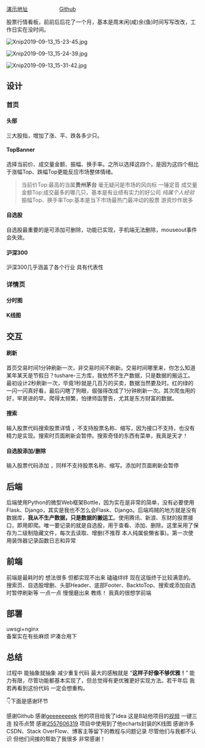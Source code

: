 
[演示地址](http://47.105.166.237/index)      &nbsp;&nbsp;&nbsp;&nbsp;&nbsp;&nbsp;&nbsp;&nbsp;&nbsp;   &nbsp;&nbsp;&nbsp;&nbsp;&nbsp;&nbsp;&nbsp;&nbsp;&nbsp;&nbsp;[Github](https://github.com/sadjjk/StockProject)

股票行情看板，前前后后花了一个月，基本是周末闲(咸)余(鱼)时间写写改改，工作日实在没时间。

![Xnip2019-09-13_15-23-45.jpg](https://i.loli.net/2019/09/13/JxBvCRhUuOD84Ts.jpg)

![Xnip2019-09-13_15-24-39.jpg](https://i.loli.net/2019/09/13/v7pPDuyLQA6of2G.jpg)

![Xnip2019-09-13_15-31-42.jpg](https://i.loli.net/2019/09/13/urC7GbWq9NpKeDh.jpg)

## 设计

### 首页

#### 头部

三大股指，增加了涨、平、跌各多少只。

#### TopBanner

选择当前价、成交量金额、振幅、换手率。之所以选择这四个，是因为这四个相比于涨幅Top、跌幅Top更能反应市场整体情绪。

> 当前价Top:最高的当属**贵州茅台**  毫无疑问是市场的风向标 一锤定音 
> 成交量金额Top:成交最多的哪几只，基本是有业绩有实力的好公司  *纯属个人经验*
> 振幅Top、换手率Top:基本是当下市场最热门最冲动的股票 游资炒作居多

#### 自选股

自选股最重要的是可添加可删除，功能已实现，手机端无法删除，mouseout事件会失效。

#### 沪深300

沪深300几乎涵盖了各个行业 具有代表性

### 详情页



#### 分时图



#### K线图



## 交互

#### 刷新

首页交易时间1分钟刷新一次，非交易时间不刷新。交易时间哪里来，你怎么知道某年某天是节假日？tushare-三方库，我依然不生产数据，只是数据的搬运工。最初设计2秒刷新一次，毕竟1秒就是几百万的买卖，数据当然要及时。红的绿的一闪一闪真好看，最后闪瞎了狗眼，倔强得改成了1分钟刷新一次。其次爬虫用的好，牢房进的早。爬得太频繁，怕律师函警告，尤其是东方财富的数据。

#### 搜索

输入股票代码搜索股票详情 ，不支持股票名称、缩写，因为接口不支持，也没有精力是实现。搜索时页面刷新会暂停。搜索奇怪的东西有菜单，我真是天才！

#### 自选股添加/删除

输入股票代码添加 ，同样不支持股票名称、缩写。添加时页面刷新会暂停

## 后端

后端使用Python的微型Web框架Bottle，因为实在是非常的简单，没有必要使用Flask、Django，其实是我也不怎么会Flask、Django。后端鸡贼的地方就是没有数据库，**我从不生产数据，只是数据的搬运工**。使用腾讯、新浪、东财的股票接口，即用即爬。唯一要记录的就是自选股，用于查看、添加、删除。这里采用了保存为二级制隐藏文件，每次去读取、增删(不推荐 本人纯属偷懒省事)。第一次使用装饰器记录函数日志和异常

## 前端

前端是最耗时的  想法很多 但都实现不出来 磕磕绊绊 现在这版终于比较满意的。搜索页、自选股增删、头部Header、底部Footer、BacktoTop、搜索或添加自选时暂停刷新等 一点一点 慢慢磨出来   教练！ 我真的很想学前端

## 部署

uwsgi+nginx  
备案实在有些麻烦 IP凑合用下

## 总结

过程中 能抽象就抽象 减少重复代码 最大的感触就是 “**这样子好像不够优雅！**” 能力有限，尽管功能都基本实现了，但总觉得有更优雅更好实现方法。若干年后 我若再看到这份代码 一定会想重构。

👇下面是感谢环节

感谢Github 
感谢[geeeeeeeek](https://github.com/geeeeeeeek) 他的项目给我了idea
这是B站他项目的[视频](https://www.bilibili.com/video/av45168955) 一键三连 投币点赞
感谢[2557606319](https://github.com/2557606319) 项目中使用到了他echarts封装的K线图
感谢许多CSDN、Stack OverFlow、博客主等留下的教程与问题记录
尽管他们与我都不认识 但他们间接的帮助了我很多 非常感谢！

